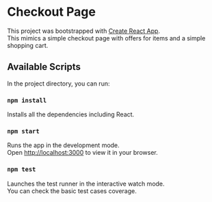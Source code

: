 # Checkout Page

This project was bootstrapped with [Create React App](https://github.com/facebook/create-react-app).\
This mimics a simple checkout page with offers for items and a simple shopping cart.

## Available Scripts

In the project directory, you can run:

### `npm install`

Installs all the dependencies including React.

### `npm start`

Runs the app in the development mode.\
Open [http://localhost:3000](http://localhost:3000) to view it in your browser.

### `npm test`

Launches the test runner in the interactive watch mode.\
You can check the basic test cases coverage.